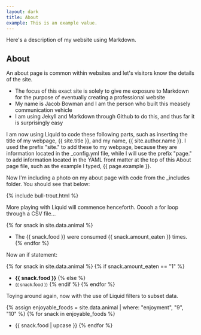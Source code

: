 ```yaml
---
layout: dark
title: About
example: This is an example value.
---
```


Here's a description of my website using Markdown.

## About

An about page is common within websites and let's visitors know the details of the site.

- The focus of this exact site is solely to give me exposure to Markdown for the purpose of eventually creating a professional website
- My name is Jacob Bowman and I am the person who built this measely communication vehicle
- I am using Jekyll and Markdown through Github to do this, and thus far it is surprisingly easy

I am now using Liquid to code these following parts, such as inserting the title of my webpage, {{ site.title }}, and my name, {{ site.author.name }}. I used the prefix "site." to add these to my webpage, because they are information located in the _config.yml file, while I will use the prefix "page." to add information located in the YAML front matter at the top of this About page file, such as the example I typed, {{ page.example }}. 

Now I'm including a photo on my about page with code from the _includes folder. You should see that below:

{% include bull-trout.html %}

More playing with Liquid will commence henceforth. Ooooh a for loop through a CSV file...

{% for snack in site.data.animal %}
- The {{ snack.food }} were consumed {{ snack.amount_eaten }} times.
{% endfor %}

Now an if statement:

{% for snack in site.data.animal %}
{% if snack.amount_eaten == "1" %}
- <strong style="enjoyment: {{ snack.enjoyment }};">{{ snack.food }}</strong>
{% else %}
- <small>{{ snack.food }}</small>
{% endif %}
{% endfor %}

Toying around again, now with the use of Liquid filters to subset data.

{% assign enjoyable_foods = site.data.animal | where: "enjoyment", "9", "10" %}
{% for snack in enjoyable_foods %}
- {{ snack.food | upcase }}
{% endfor %}

